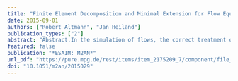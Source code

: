 ```yaml
---
title: "Finite Element Decomposition and Minimal Extension for Flow Equations"
date: 2015-09-01
authors: ["Robert Altmann", "Jan Heiland"]
publication_types: ["2"]
abstract: "Abstract.In the simulation of flows, the correct treatment of the pressure variable is the key to stabletime-integration schemes. This paper contributes a new approach based on the theory of differential-algebraic equations. Motivated by the index reduction technique of minimal extension, a remodellingof the flow equations is proposed. It is shown how this reformulation can be realized for standard finiteelementsviaa decomposition of the discrete spaces and that it ensures stable and accurate approxi-mations. The presented decomposition preserves sparsity and does not call on variable transformationswhich might change the meaning of the variables. Since the method is eventually an index reduction,high index effects leading to instabilities are eliminated."
featured: false
publication: "*ESAIM: M2AN*"
url_pdf: "https://pure.mpg.de/rest/items/item_2175209_7/component/file_2250366/content"
doi: "10.1051/m2an/2015029"
---
```


